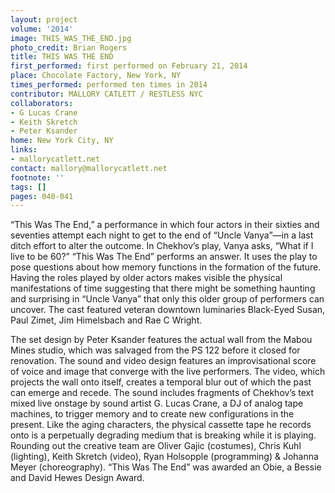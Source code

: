 ```yaml
---
layout: project
volume: '2014'
image: THIS_WAS_THE_END.jpg
photo_credit: Brian Rogers
title: THIS WAS THE END
first_performed: first performed on February 21, 2014
place: Chocolate Factory, New York, NY
times_performed: performed ten times in 2014
contributor: MALLORY CATLETT / RESTLESS NYC
collaborators:
- G Lucas Crane
- Keith Skretch
- Peter Ksander
home: New York City, NY
links:
- mallorycatlett.net
contact: mallory@mallorycatlett.net
footnote: ''
tags: []
pages: 040-041
---
```


“This Was The End,” a performance in which four actors in their sixties and seventies attempt each night to get to the end of “Uncle Vanya”—in a last ditch effort to alter the outcome. In Chekhov’s play, Vanya asks, “What if I live to be 60?” “This Was The End” performs an answer. It uses the play to pose questions about how memory functions in the formation of the future. Having the roles played by older actors makes visible the physical manifestations of time suggesting that there might be something haunting and surprising in “Uncle Vanya” that only this older group of performers can uncover. The cast featured veteran downtown luminaries Black-Eyed Susan, Paul Zimet, Jim Himelsbach and Rae C Wright.

The set design by Peter Ksander features the actual wall from the Mabou Mines studio, which was salvaged from the PS 122 before it closed for renovation. The sound and video design features an improvisational score of voice and image that converge with the live performers. The video, which projects the wall onto itself, creates a temporal blur out of which the past can emerge and recede. The sound includes fragments of Chekhov’s text mixed live onstage by sound artist G. Lucas Crane, a DJ of analog tape machines, to trigger memory and to create new configurations in the present. Like the aging characters, the physical cassette tape he records onto is a perpetually degrading medium that is breaking while it is playing. Rounding out the creative team are Oliver Gajic (costumes), Chris Kuhl (lighting), Keith Skretch (video), Ryan Holsopple (programming) & Johanna Meyer (choreography). “This Was The End” was awarded an Obie, a Bessie and David Hewes Design Award.
